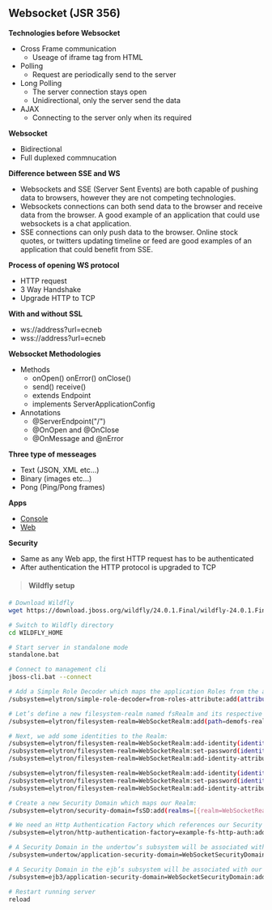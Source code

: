 ## Websocket (JSR 356)

**Technologies before Websocket**
- Cross Frame communication
	- Useage of iframe tag from HTML
- Polling
	- Request are periodically send to the server
- Long Polling
	- The server connection stays open
	- Unidirectional, only the server send the data
- AJAX
	- Connecting to the server only when its required

**Websocket**
- Bidirectional
- Full duplexed commnucation

**Difference between SSE and WS**
- Websockets and SSE (Server Sent Events) are both capable of pushing data to browsers, however they are not competing technologies.
- Websockets connections can both send data to the browser and receive data from the browser. A good example of an application that could use websockets is a chat application.
- SSE connections can only push data to the browser. Online stock quotes, or twitters updating timeline or feed are good examples of an application that could benefit from SSE.

**Process of opening WS protocol**
- HTTP request
- 3 Way Handshake
- Upgrade HTTP to TCP

**With and without SSL**
- ws://address?url=ecneb
- wss://address?url=ecneb

**Websocket Methodologies**
- Methods
	- onOpen() onError() onClose()
	- send() receive()
	- extends Endpoint
	- implements ServerApplicationConfig
- Annotations
	- @ServerEndpoint("/")
	- @OnOpen and @OnClose
	- @OnMessage and @nError

**Three type of messeages**
- Text (JSON, XML etc...)
- Binary (images etc...)
- Pong (Ping/Pong frames)

**Apps**
- [Console](https://github.com/matebence/ws/tree/master)
- [Web](https://github.com/matebence/ws/tree/web-app)

**Security**
- Same as any Web app, the first HTTP request has to be authenticated
- After authentication the HTTP protocol is upgraded to TCP

> #### Wildfly setup

```bash
# Download Wildfly
wget https://download.jboss.org/wildfly/24.0.1.Final/wildfly-24.0.1.Final.zip

# Switch to Wildfly directory
cd WILDFLY_HOME

# Start server in standalone mode
standalone.bat

# Connect to management cli
jboss-cli.bat --connect

# Add a Simple Role Decoder which maps the application Roles from the attribute Roles in the File system.
/subsystem=elytron/simple-role-decoder=from-roles-attribute:add(attribute=Roles)

# Let’s define a new filesystem-realm named fsRealm and its respective path on the file system:
/subsystem=elytron/filesystem-realm=WebSocketRealm:add(path=demofs-realm-users,relative-to=jboss.server.config.dir)

# Next, we add some identities to the Realm:
/subsystem=elytron/filesystem-realm=WebSocketRealm:add-identity(identity=bence)
/subsystem=elytron/filesystem-realm=WebSocketRealm:set-password(identity=bence,clear={password="password123"})
/subsystem=elytron/filesystem-realm=WebSocketRealm:add-identity-attribute(identity=bence,name=Roles, value=["user"])

/subsystem=elytron/filesystem-realm=WebSocketRealm:add-identity(identity=ecneb)
/subsystem=elytron/filesystem-realm=WebSocketRealm:set-password(identity=ecneb,clear={password="password123"})
/subsystem=elytron/filesystem-realm=WebSocketRealm:add-identity-attribute(identity=ecneb,name=Roles, value=["admin"])

# Create a new Security Domain which maps our Realm:
/subsystem=elytron/security-domain=fsSD:add(realms=[{realm=WebSocketRealm,role-decoder=from-roles-attribute}],default-realm=WebSocketRealm,permission-mapper=default-permission-mapper)

# We need an Http Authentication Factory which references our Security Domain:
/subsystem=elytron/http-authentication-factory=example-fs-http-auth:add(http-server-mechanism-factory=global,security-domain=fsSD,mechanism-configurations=[{mechanism-name=BASIC,mechanism-realm-configurations=[{realm-name=RealmUsersRoles}]}])

# A Security Domain in the undertow’s subsystem will be associated with our Http Authentication Factory:
/subsystem=undertow/application-security-domain=WebSocketSecurityDomain:add(http-authentication-factory=example-fs-http-auth)

# A Security Domain in the ejb’s subsystem will be associated with our WebSocketSecurityDomain:
/subsystem=ejb3/application-security-domain=WebSocketSecurityDomain:add(security-domain=fsSD) 

# Restart running server
reload
```